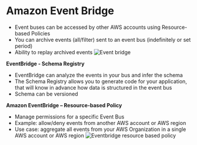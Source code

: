 # Amazon Event Bridge

- Event buses can be accessed by other AWS accounts using Resource-based Policies
- You can archive events (all/filter) sent to an event bus (indefinitely or set period)
- Ability to replay archived events
  ![Event bridge](https://github.com/JordanSennett/AWS-Security-Specialty/assets/15804669/26868d91-f984-41c2-83a5-d220885f11ff)

**EventBridge - Schema Registry**

- EventBridge can analyze the events in your bus and infer the schema
- The Schema Registry allows you to generate code for your application, that will know in advance how data is structured in the event bus
- Schema can be versioned 

**Amazon EventBridge – Resource-based Policy**

- Manage permissions for a specific Event Bus
- Example: allow/deny events from another AWS account or AWS region
- Use case: aggregate all events from your AWS Organization in a single AWS account or AWS region
  ![Eventbridge resource based policy](https://github.com/JordanSennett/AWS-Security-Specialty/assets/15804669/ac9307d3-5b11-434e-b051-be02c3b41d9e)

